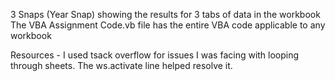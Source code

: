 
3 Snaps (Year Snap) showing the results for 3 tabs of data in the workbook
The VBA Assignment Code.vb file has the entire VBA code applicable to any workbook

Resources - I used tsack overflow for issues I was facing with looping through sheets. The ws.activate line helped resolve it. 
